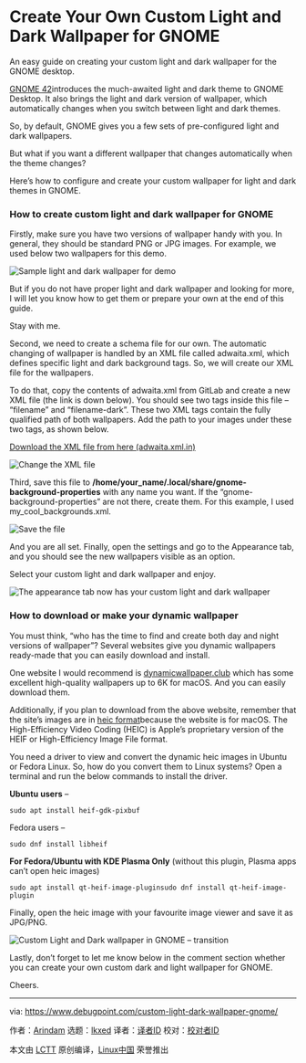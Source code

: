 [#]: subject: "Create Your Own Custom Light and Dark Wallpaper for GNOME"
[#]: via: "https://www.debugpoint.com/custom-light-dark-wallpaper-gnome/"
[#]: author: "Arindam https://www.debugpoint.com/author/admin1/"
[#]: collector: "lkxed"
[#]: translator: "geekpi"
[#]: reviewer: " "
[#]: publisher: " "
[#]: url: " "

Create Your Own Custom Light and Dark Wallpaper for GNOME
======
An easy guide on creating your custom light and dark wallpaper for the GNOME desktop.

[GNOME 42][1]introduces the much-awaited light and dark theme to GNOME Desktop. It also brings the light and dark version of wallpaper, which automatically changes when you switch between light and dark themes.

So, by default, GNOME gives you a few sets of pre-configured light and dark wallpapers.

But what if you want a different wallpaper that changes automatically when the theme changes?

Here’s how to configure and create your custom wallpaper for light and dark themes in GNOME.

### How to create custom light and dark wallpaper for GNOME

Firstly, make sure you have two versions of wallpaper handy with you. In general, they should be standard PNG or JPG images. For example, we used below two wallpapers for this demo.

![Sample light and dark wallpaper for demo][2]

But if you do not have proper light and dark wallpaper and looking for more, I will let you know how to get them or prepare your own at the end of this guide.

Stay with me.

Second, we need to create a schema file for our own. The automatic changing of wallpaper is handled by an XML file called adwaita.xml, which defines specific light and dark background tags. So, we will create our XML file for the wallpapers.

To do that, copy the contents of adwaita.xml from GitLab and create a new XML file (the link is down below). You should see two tags inside this file – “filename” and “filename-dark”. These two XML tags contain the fully qualified path of both wallpapers. Add the path to your images under these two tags, as shown below.

[Download the XML file from here (adwaita.xml.in)][3]

![Change the XML file][4]

Third, save this file to **/home/your_name/.local/share/gnome-background-properties** with any name you want. If the “gnome-background-properties” are not there, create them. For this example, I used my_cool_backgrounds.xml.

![Save the file][5]

And you are all set. Finally, open the settings and go to the Appearance tab, and you should see the new wallpapers visible as an option.

Select your custom light and dark wallpaper and enjoy.

![The appearance tab now has your custom light and dark wallpaper][6]

### How to download or make your dynamic wallpaper

You must think, “who has the time to find and create both day and night versions of wallpaper”? Several websites give you dynamic wallpapers ready-made that you can easily download and install.

One website I would recommend is [dynamicwallpaper.club][7] which has some excellent high-quality wallpapers up to 6K for macOS. And you can easily download them.

Additionally, if you plan to download from the above website, remember that the site’s images are in [heic format][8]because the website is for macOS. The High-Efficiency Video Coding (HEIC) is Apple’s proprietary version of the HEIF or High-Efficiency Image File format.

You need a driver to view and convert the dynamic heic images in Ubuntu or Fedora Linux. So, how do you convert them to Linux systems? Open a terminal and run the below commands to install the driver.

**Ubuntu** **users** –

```
sudo apt install heif-gdk-pixbuf
```

Fedora users –

```
sudo dnf install libheif
```

**For Fedora/Ubuntu with KDE Plasma Only** (without this plugin, Plasma apps can’t open heic images)

```
sudo apt install qt-heif-image-pluginsudo dnf install qt-heif-image-plugin
```

Finally, open the heic image with your favourite image viewer and save it as JPG/PNG.

![Custom Light and Dark wallpaper in GNOME – transition][9]

Lastly, don’t forget to let me know below in the comment section whether you can create your own custom dark and light wallpaper for GNOME.

Cheers.

--------------------------------------------------------------------------------

via: https://www.debugpoint.com/custom-light-dark-wallpaper-gnome/

作者：[Arindam][a]
选题：[lkxed][b]
译者：[译者ID](https://github.com/译者ID)
校对：[校对者ID](https://github.com/校对者ID)

本文由 [LCTT](https://github.com/LCTT/TranslateProject) 原创编译，[Linux中国](https://linux.cn/) 荣誉推出

[a]: https://www.debugpoint.com/author/admin1/
[b]: https://github.com/lkxed
[1]: https://www.debugpoint.com/2022/03/gnome-42-release/
[2]: https://www.debugpoint.com/wp-content/uploads/2022/04/Sample-light-and-dark-wallpaper-for-demo.jpg
[3]: https://gitlab.gnome.org/GNOME/gnome-backgrounds/-/tree/main/backgrounds
[4]: https://www.debugpoint.com/?attachment_id=9376
[5]: https://www.debugpoint.com/?attachment_id=9375
[6]: https://www.debugpoint.com/?attachment_id=9374
[7]: https://dynamicwallpaper.club
[8]: https://en.wikipedia.org/wiki/High_Efficiency_Image_File_Format
[9]: https://www.debugpoint.com/wp-content/uploads/2022/04/Custom-Light-and-Dark-wallpaper-in-GNOME-transition.gif
